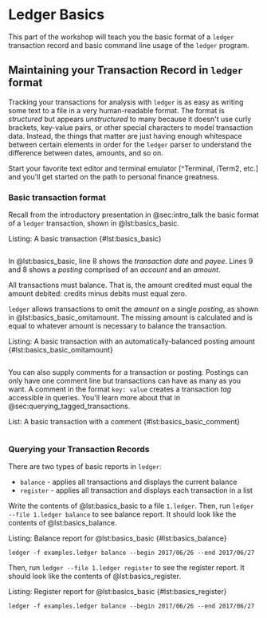 # Ledger Basics

This part of the workshop will teach you the basic format of a `ledger`
transaction record and basic command line usage of the `ledger` program.

## Maintaining your Transaction Record in `ledger` format

Tracking your transactions for analysis with `ledger` is as easy as writing some text to a file in a very human-readable format.
The format is _structured_ but appears _unstructured_ to many because it doesn't use curly brackets, key-value pairs, or other special characters to model transaction data.
Instead, the things that matter are just having enough whitespace between
certain elements in order for the `ledger` parser to understand the difference
between dates, amounts, and so on.

Start your favorite text editor and terminal emulator [^Terminal, iTerm2,
etc.] and you'll get started on the path to personal finance greatness.

### Basic transaction format

Recall from the introductory presentation in @sec:intro_talk the basic format
of a `ledger` transaction, shown in @lst:basics_basic.

Listing: A basic transaction {#lst:basics_basic}

```{.ledger include="examples.ledger" startLine=8 endLine=10 .numberLines}
```

In @lst:basics_basic, line 8 shows the _transaction date_ and _payee_.
Lines 9 and 8 shows a _posting_ comprised of an _account_ and an _amount_.

All transactions must balance. That is, the amount credited must
equal the amount debited: credits minus debits must equal zero.

`ledger` allows transactions to omit the _amount_ on a single _posting_, as
shown in @lst:basics_basic_omitamount.
The missing amount is calculated and is equal to whatever amount is necessary
to balance the transaction.

Listing: A basic transaction with an automatically-balanced posting amount {#lst:basics_basic_omitamount}

```{.ledger include="examples.ledger" startLine=12 endLine=14 .numberLines}
```

You can also supply comments for a transaction or posting.
Postings can only have one comment line but transactions can have as many as
you want.
A comment in the format `key: value` creates a transaction _tag_ accessible in
queries. You'll learn more about that in @sec:querying_tagged_transactions.

List: A basic transaction with a comment {#lst:basics_basic_comment}

```{.ledger include="examples.ledger" startLine=16 endLine=19 .numberLines}
```

### Querying your Transaction Records

There are two types of basic reports in `ledger`:

* `balance` - applies all transactions and displays the current balance
* `register` - applies all transaction and displays each transaction in a list

Write the contents of @lst:basics_basic to a file `1.ledger`.
Then, run `ledger --file 1.ledger balance` to see balance report.
It should look like the contents of @lst:basics_balance.

Listing: Balance report for @lst:basics_basic {#lst:basics_balance}

```pipe
ledger -f examples.ledger balance --begin 2017/06/26 --end 2017/06/27
```
Then, run `ledger --file 1.ledger register` to see the register report.
It should look like the contents of @lst:basics_register.

Listing: Register report for @lst:basics_basic {#lst:basics_register}

```pipe
ledger -f examples.ledger balance --begin 2017/06/26 --end 2017/06/27
```

